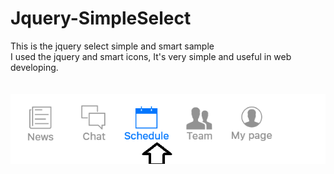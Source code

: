 # Jquery-SimpleSelect
This is the jquery select simple and smart sample<br>
I used the jquery and smart icons, It's very simple and useful in web developing.<br>
<br>
<br>
![Alt text](https://github.com/david3310/Jquery-SimpleSelect/blob/master/screenshot.png "Look!")
